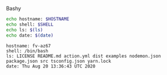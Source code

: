 
Bashy

``` bash
echo hostname: $HOSTNAME
echo shell: $SHELL
echo ls: $(ls)
echo date: $(date)
```

``` markdown-code-runner output
hostname: fv-az67
shell: /bin/bash
ls: LICENSE README.md action.yml dist examples nodemon.json package.json src tsconfig.json yarn.lock
date: Thu Aug 20 13:36:43 UTC 2020
```
